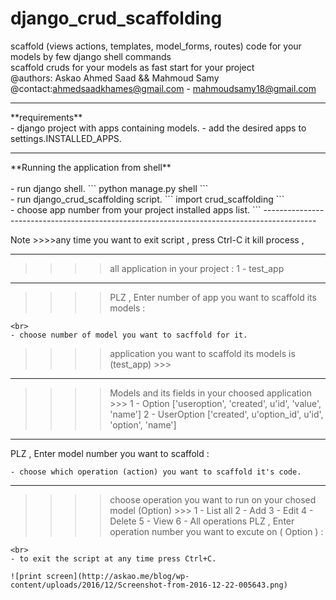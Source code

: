# django_crud_scaffolding
scaffold (views actions, templates, model_forms, routes) code for your models by few django shell commands
<br>scaffold cruds for your models as fast start for your project
<br>@authors: Askao Ahmed Saad && Mahmoud Samy
<br>@contact:ahmedsaadkhames@gmail.com - mahmoudsamy18@gmail.com
<hr>
**requirements**<br>
- django project with apps containing models.
- add the desired apps to settings.INSTALLED_APPS.

<hr>
**Running the application from shell**<br><br>
- run django shell.
```
python manage.py shell
```
<br>
- run django_crud_scaffolding script.
```
import crud_scaffolding
```
<br>
- choose app number from your project installed apps list.
```
-------------------------------------------------------------------------------------------
 
Note >>>>any time you want to exit script , press Ctrl-C it kill process , 
 
-------------------------------------------------------------------------------------------
 
 >>>> all application in your project : 
1 - test_app
_________________________________________________________
 >>>> PLZ , Enter number of app you want to scaffold its models : 
```
<br>
- choose number of model you want to sacffold for it.
```
 >>>> application you want to scaffold its models is (test_app) >>> 
_________________________________________________________
 >>>> Models and its fields in your choosed application >>> 
1 - Option
['useroption', 'created', u'id', 'value', 'name']
2 - UserOption
['created', u'option_id', u'id', 'option', 'name']
_________________________________________________________
PLZ , Enter model number you want to scaffold : 
```
- choose which operation (action) you want to scaffold it's code.
```
_________________________________________________________
 >>>> choose operation you want to run on your chosed model (Option) >>> 
1 - List all
2 - Add
3 - Edit
4 - Delete
5 - View
6 - All operations
PLZ , Enter operation number you want to excute on ( Option ) :
```
<br>
- to exit the script at any time press Ctrl+C.

![print screen](http://askao.me/blog/wp-content/uploads/2016/12/Screenshot-from-2016-12-22-005643.png)

